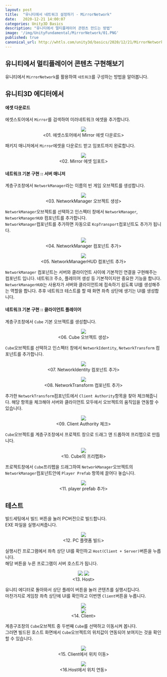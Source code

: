 ```yaml
---
layout: post
title:  "유니티에서 네트워크 설정하기 - MirrorNetwork"
date:   2020-12-21 14:00:07
categories: Unity3D Basics
description: "유니티에서 멀티플레이어 콘텐츠 만드는 방법"
image: '/img/UnityFundamental/MirrorNetwork/01.PNG'
published: true
canonical_url: http://whtls.com/unity3d/basics/2020/12/21/MirrorNetwork/
---
```


## 유니티에서 멀티플레이어 콘텐츠 구현해보기
유니티에서 `MirrorNetwork`를 활용하여 `네트워크`를 구성하는 방법을 알아봅니다.  
  
## 유니티3D 에디터에서  
#### 에셋 다운로드  
에셋스토어에서 `Mirror`를 검색하여 미러네트워크 에셋을 추가합니다.  
<p align="center"><img src="/img/UnityFundamental/MirrorNetwork/01.PNG"><br/>
<01. 에셋스토어에서 Mirror 에셋 다운로드></p>  
  
패키지 매니저에서 `Mirror`에셋을 다운로드 받고 임포트까지 완료합니다.  
<p align="center"><img src="/img/UnityFundamental/MirrorNetwork/02.PNG"><br/>
<02. Mirror 에셋 임포트></p>  

#### 네트워크 기본 구현 :: 서버 매니저  

계층구조창에서 `NetworkManager`라는 이름의 빈 게임 오브젝트를 생성합니다.  
<p align="center"><img src="/img/UnityFundamental/MirrorNetwork/03.PNG"><br/>
<03. NetworkManager 오브젝트 생성></p>  
  
`NetworkManager`오브젝트를 선택하고 인스펙터 창에서 `NetworkManager`, `NetworkManagerHUD` 컴포넌트를 추가합니다.  
`NetworkManager`컴포넌트를 추가하면 자동으로 `KcpTransport`컴포넌트도 추가가 됩니다.  
<p align="center"><img src="/img/UnityFundamental/MirrorNetwork/04.PNG"><br/>
<04. NetworkManager 컴포넌트 추가></p>  
  
<p align="center"><img src="/img/UnityFundamental/MirrorNetwork/05.PNG"><br/>
<05. NetworkManagerHUD 컴포넌트 추가></p>  
  
`NetworkManager` 컴포넌트는 서버와 클라이언트 사이에 기본적인 연결을 구현해주는 컴포넌트 입니다. 네트워크 주소, 플레이어 생성 등 기본적이지만 중요한 기능을 합니다.  
`NetworkManagerHUD`는 사용자가 서버와 클라이언트에 접속하기 쉽도록 UI를 생성해주는 역할을 합니다. 추후 네트워크 테스트를 할 때 화면 좌측 상단에 생기는 UI를 생성합니다.  
  
#### 네트워크 기본 구현 :: 클라이언트 플레이어  
  
계층구조창에서 `Cube` 기본 오브젝트를 생성합니다.  
<p align="center"><img src="/img/UnityFundamental/MirrorNetwork/06.PNG"><br/>
<06. Cube 오브젝트 생성></p>  
  
`Cube`오브젝트를 선택하고 인스펙터 창에서 `NetworkIdentity`, `NetworkTransform` 컴포넌트를 추가합니다.  
<p align="center"><img src="/img/UnityFundamental/MirrorNetwork/07.PNG"><br/>
<07. NetworkIdentity 컴포넌트 추가></p>  
  
<p align="center"><img src="/img/UnityFundamental/MirrorNetwork/10.PNG"><br/>
<08. NetworkTransform 컴포넌트 추가></p>  
  
추가한 `NetworkTransform`컴포넌트에서 `Client Authority`항목을 찾아 체크해줍니다. 해당 항목을 체크해야 서버와 클라이언트 모두에서 오브젝트의 움직임을 연동할 수 있습니다.  
<p align="center"><img src="/img/UnityFundamental/MirrorNetwork/11.PNG"><br/>
<09. Client Authority 체크></p>  
  
`Cube`오브젝트를 계층구조창에서 프로젝트 창으로 드래그 앤 드롭하여 프리펩으로 만듭니다.  
<p align="center"><img src="/img/UnityFundamental/MirrorNetwork/08.PNG"><br/>
<10. Cube의 프리펩화></p>  
  
프로젝트창에서 `Cube`프리펩을 드래그하여 `NetworkManager`오브젝트의 `NetworkManager`컴포넌트안에 `Player Prefab` 항목에 끌어다 놓습니다.  
<p align="center"><img src="/img/UnityFundamental/MirrorNetwork/09.PNG"><br/>
<11. player prefab 추가></p>  
  
## 테스트
빌드세팅에서 빌드 버튼을 눌러 PC버전으로 빌드합니다.  
EXE 파일을 실행시켜줍니다.  
<p align="center"><img src="/img/UnityFundamental/MirrorNetwork/12.PNG"><br/>
<12. PC 플랫폼 빌드></p>  
  
실행시킨 프로그램에서 좌측 상단 UI를 확인하고 `Host(Client + Server)`버튼을 누릅니다.  
해당 버튼을 누른 프로그램이 서버 호스트가 됩니다.  
<p align="center"><img src="/img/UnityFundamental/MirrorNetwork/14.PNG"> <img src="/img/UnityFundamental/MirrorNetwork/15.PNG"><br/>
<13. Host></p>  
  
유니티 에디터로 돌아와서 상단 플레이 버튼을 눌러 콘텐츠를 실행시킵니다.  
마찬가지로 게임창 좌측 상단에 UI를 확인하고 이번엔 `Client`버튼을 누릅니다.  
<p align="center"><img src="/img/UnityFundamental/MirrorNetwork/16.PNG"><br/> <img src="/img/UnityFundamental/MirrorNetwork/17.PNG"><br/>
<14. Client></p> 
  
계층구조창의 `Cube`오브젝트 중 두번째 `Cube`를 선택하고 이동시켜 봅니다.  
그러면 빌드된 호스트 화면에서 `Cube`오브젝트의 위치값이 연동되어 보여지는 것을 확인할 수 있습니다.  
<p align="center"><img src="/img/UnityFundamental/MirrorNetwork/20.PNG"><br/>
<15. Client에서 위치 이동></p>  
  
<p align="center"><img src="/img/UnityFundamental/MirrorNetwork/21.PNG"><br/>
<16.Host에서 위치 연동></p>  
